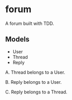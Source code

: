 # forum

A forum built with TDD.

## Models

-   User
-   Thread
-   Reply

A. Thread belongs to a User.

B. Reply belongs to a User.

C. Reply belongs to a Thread.
